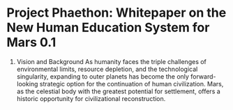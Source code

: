 # Project Phaethon: Whitepaper on the New Human Education System for Mars 0.1

1. Vision and Background
As humanity faces the triple challenges of environmental limits, resource depletion, and the
technological singularity, expanding to outer planets has become the only forward-looking strategic
option for the continuation of human civilization. Mars, as the celestial body with the greatest
potential for settlement, offers a historic opportunity for civilizational reconstruction.





